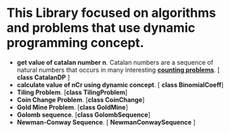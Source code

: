 # This Library focused on algorithms and problems that use dynamic programming concept.

-	**get value of catalan number n**. Catalan numbers are a sequence of natural numbers that occurs in many interesting [**counting problems**](https://www.geeksforgeeks.org/applications-of-catalan-numbers/). [ **class CatalanDP** ]
-   **calculate value of nCr using dynamic concept**. [ **class BinomialCoeff**]
-   **Tiling Problem**. [**class TilingProblem**]
-   **Coin Change Problem**. [**class CoinChange**]
-   **Gold Mine Problem**. [**class GoldMine**]
-   **Golomb sequence**. [**class GolombSequence**]
-   **Newman-Conway Sequence**. [ **NewmanConwaySequence** ]